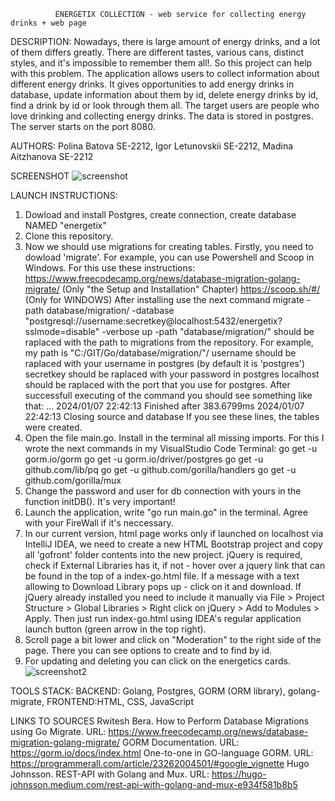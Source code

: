               ENERGETIX COLLECTION - web service for collecting energy drinks + web page 
DESCRIPTION: Nowadays, there is large amount of energy drinks, and a lot of them differs greatly. There are different tastes, various cans, distinct styles, and it's impossible to remember them 
all!. So this project can help with this problem. The application allows users to collect information about different energy drinks. It gives opportunities to add energy drinks in database, 
update information about them by id, delete energy drinks by id, find a drink by id or look through them all. The target users are people who love drinking and collecting energy drinks.
The data is stored in postgres. The server starts on the port 8080.

AUTHORS: Polina Batova SE-2212, Igor Letunovskii SE-2212, Madina Aitzhanova SE-2212

SCREENSHOT
![screenshot](https://github.com/PollyBreak/Golang-energetics-collection/assets/88556120/4a3bd5a1-e3c8-472e-9a25-8408578aa861)


LAUNCH INSTRUCTIONS:
  1. Dowload and install Postgres, create connection, create database NAMED "energetix"
  2. Clone this repository.
  3. Now we should use migrations for creating tables. Firstly, you need to dowload 'migrate'. For example, you can use Powershell and Scoop in Windows. For this use these instructions:
       https://www.freecodecamp.org/news/database-migration-golang-migrate/ (Only "the Setup and Installation" Chapter)
       https://scoop.sh/#/ (Only for WINDOWS)
     After installing use the next command
         migrate -path database/migration/ -database "postgresql://username:secretkey@localhost:5432/energetix?sslmode=disable" -verbose up
     -path "database/migration/" should be raplaced with the path to migrations from the repository. For example, my path is "C:/GIT/Go/database/migration/"/
     username should be raplaced with your username in postgres (by default it is 'postgres')
     secretkey should be raplaced with your password in postgres
     localhost should be raplaced with the port that you use for postgres.
     After successfull executing of the command you should see something like that:
        ...
        2024/01/07 22:42:13 Finished after 383.6799ms
        2024/01/07 22:42:13 Closing source and database
     If you see these lines, the tables were created.
  4. Open the file main.go. Install in the terminal all missing imports. For this I wrote the next commands in my VisualStudio Code Terminal:
        go get -u gorm.io/gorm 
        go get -u gorm.io/driver/postgres
        go get -u github.com/lib/pq
        go get -u github.com/gorilla/handlers
        go get -u github.com/gorilla/mux
  5. Change the password and user for db connection with yours in the function initDB(). It's very important!
  6. Launch the application, write "go run main.go" in the terminal. Agree with your FireWall if it's neccessary.
  7. In our current version, html page works only if launched on localhost via IntelliJ IDEA, we need to create a new HTML Bootstrap project and copy all 'gofront' folder contents into the new project. jQuery is required, check if External Libraries has it, if not - hover over a jquery link that can be found in the top of a index-go.html file. If a message with a text allowing to Download Library pops up - click on it and download. If jQuery already installed you need to include it manually via File > Project Structure > Global Libraries > Right click on jQuery > Add to Modules > Apply. Then just run index-go.html using IDEA's regular application launch button (green arrow in the top right).
  8. Scroll page a bit lower and click on "Moderation" to the right side of the page. There you can see options to create and to find by id.
  9. For updating and deleting you can click on the energetics cards.
     ![screenshot2](https://github.com/PollyBreak/Golang-energetics-collection/assets/88556120/05fff3c9-0479-4edd-958f-6b7ea3c8605a)


       
TOOLS STACK: 
  BACKEND: Golang, Postgres, GORM (ORM library), golang-migrate, 
  FRONTEND:HTML, CSS, JavaScript

LINKS TO SOURCES
  Rwitesh Bera. How to Perform Database Migrations using Go Migrate. URL: https://www.freecodecamp.org/news/database-migration-golang-migrate/ 
  GORM Documentation. URL: https://gorm.io/docs/index.html
  One-to-one in GO-language GORM. URL: https://programmerall.com/article/23262004501/#google_vignette
  Hugo Johnsson. REST-API with Golang and Mux. URL: https://hugo-johnsson.medium.com/rest-api-with-golang-and-mux-e934f581b8b5


